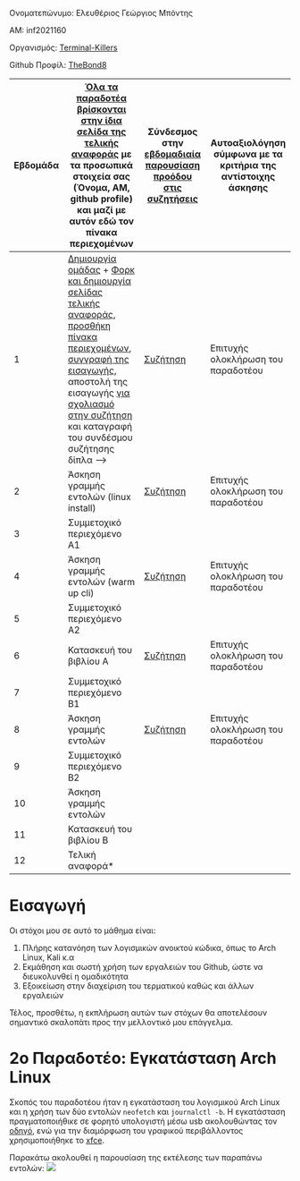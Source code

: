 Ονοματεπώνυμο: Ελευθέριος Γεώργιος Μπόντης

ΑΜ: inf2021160

Οργανισμός: [Terminal-Killers](https://github.com/Terminal-Killers) 

Github Προφίλ: [TheBond8](https://github.com/TheBond08)

 Εβδομάδα | [Όλα τα παραδοτέα βρίσκονται στην ίδια σελίδα της τελικής αναφοράς](https://courses-ionio.github.io/help/deliverables/) με τα προσωπικά στοιχεία σας (Όνομα, ΑΜ, github profile) και μαζί με αυτόν εδώ τον πίνακα περιεχομένων | Σύνδεσμος στην [εβδομαδιαία παρουσίαση προόδου στις συζητήσεις](https://github.com/courses-ionio/help/discussions/categories/show-and-tell) | Αυτοαξιολόγηση σύμφωνα με τα κριτήρια της αντίστοιχης άσκησης |
| --- | --- | --- | --- |
| 1 |  [Δημιουργία ομάδας](https://github.com/courses-ionio/hci/discussions/1794) + [Φορκ και δημιουργία σελίδας τελικής αναφοράς](https://courses-ionio.github.io/help/guide/), [προσθήκη πίνακα περιεχομένων](https://raw.githubusercontent.com/courses-ionio/hci/master/README.md), [συγγραφή της εισαγωγής](https://courses-ionio.github.io/help/intro/), αποστολή της εισαγωγής [για σχολιασμό στην συζήτηση](https://github.com/courses-ionio/help/discussions/categories/show-and-tell) και καταγραφή του συνδέσμου συζήτησης δίπλα --> |[Συζήτηση](https://github.com/courses-ionio/help/discussions/1157)|Επιτυχής ολοκλήρωση του παραδοτέου|
| 2 | Άσκηση γραμμής εντολών (linux install) |[Συζήτηση](https://github.com/courses-ionio/help/discussions/1154)|Επιτυχής ολοκλήρωση του παραδοτέου|
| 3 | Συμμετοχικό περιεχόμενο A1 | | |
| 4 | Άσκηση γραμμής εντολών (warm up cli) |[Συζήτηση](https://github.com/courses-ionio/help/discussions/1456)|Επιτυχής ολοκλήρωση του παραδοτέου|
| 5 | Συμμετοχικό περιεχόμενο A2 | | |
| 6 | Κατασκευή του βιβλίου Α |[Συζήτηση](https://github.com/courses-ionio/help/discussions/1729)|Επιτυχής ολοκλήρωση του παραδοτέου|
| 7 | Συμμετοχικό περιεχόμενο B1 | | |
| 8 | Άσκηση γραμμής εντολών |[Συζήτηση](https://github.com/courses-ionio/help/discussions/1794)|Επιτυχής ολοκλήρωση του παραδοτέου|
| 9 | Συμμετοχικό περιεχόμενο B2 | | |
| 10 | Άσκηση γραμμής εντολών | | |
| 11 | Κατασκευή του βιβλίου Β | | |
| 12 | Τελική αναφορά* | | |

# Εισαγωγή
Οι στόχοι μου σε αυτό το μάθημα είναι:

1) Πλήρης κατανόηση των λογισμικών ανοικτού κώδικα, όπως το Arch Linux, Kali κ.α
2) Εκμάθηση και σωστή χρήση των εργαλειών του Github, ώστε να διευκολυνθεί η ομαδικότητα 
3) Εξοικείωση στην διαχείριση του τερματικού καθώς και άλλων εργαλειών

Τέλος, προσθέτω, η εκπλήρωση αυτών των στόχων θα αποτελέσουν σημαντικό σκαλοπάτι προς την μελλοντικό μου επάγγελμα.

# 2ο Παραδοτέο: Εγκατάσταση Arch Linux
Σκοπός του παραδοτέου ήταν η εγκατάσταση του λογισμικού Arch Linux και η χρήση των δύο εντολών `neofetch` και `journalctl -b`. Η εγκατάσταση πραγματοποιήθικε σε φορητό υπολογιστή μέσω usb ακολουθώντας τον [οδηγό](https://itsfoss.com/install-arch-linux/), ενώ για την διαμόρφωση του γραφικού περιβάλλοντος χρησιμοποιήθηκε το [xfce](https://wiki.archlinux.org/title/xfce).

Παρακάτω ακολουθεί η παρουσίαση της εκτέλεσης των παραπάνω εντολών:
<a href="https://asciinema.org/a/529866" target="_blank"><img src="https://asciinema.org/a/529866.svg" /></a>
